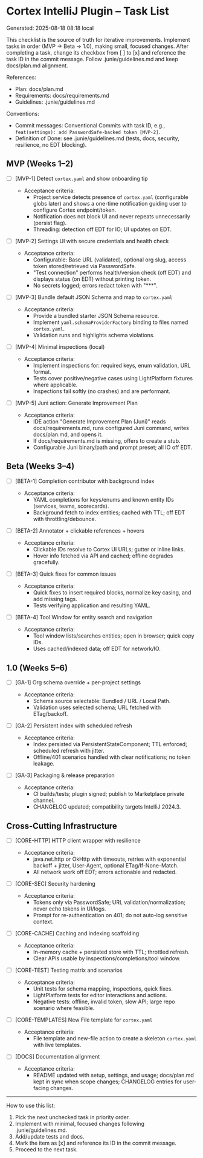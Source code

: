 # Cortex IntelliJ Plugin – Task List

Generated: 2025-08-18 08:18 local

This checklist is the source of truth for iterative improvements. Implement tasks in order (MVP → Beta → 1.0), making small, focused changes. After completing a task, change its checkbox from [ ] to [x] and reference the task ID in the commit message. Follow .junie/guidelines.md and keep docs/plan.md alignment.

References:
- Plan: docs/plan.md
- Requirements: docs/requirements.md
- Guidelines: .junie/guidelines.md

Conventions:
- Commit messages: Conventional Commits with task ID, e.g., `feat(settings): add PasswordSafe-backed token [MVP-2]`.
- Definition of Done: see .junie/guidelines.md (tests, docs, security, resilience, no EDT blocking).

## MVP (Weeks 1–2)

- [ ] [MVP-1] Detect `cortex.yaml` and show onboarding tip
  - Acceptance criteria:
    - Project service detects presence of `cortex.yaml` (configurable globs later) and shows a one-time notification guiding user to configure Cortex endpoint/token.
    - Notification does not block UI and never repeats unnecessarily (persist flag).
    - Threading: detection off EDT for IO; UI updates on EDT.

- [ ] [MVP-2] Settings UI with secure credentials and health check
  - Acceptance criteria:
    - Configurable: Base URL (validated), optional org slug, access token stored/retrieved via PasswordSafe.
    - "Test connection" performs health/version check (off EDT) and displays status (on EDT) without printing token.
    - No secrets logged; errors redact token with "***".

- [ ] [MVP-3] Bundle default JSON Schema and map to `cortex.yaml`
  - Acceptance criteria:
    - Provide a bundled starter JSON Schema resource.
    - Implement `yaml.schemaProviderFactory` binding to files named `cortex.yaml`.
    - Validation runs and highlights schema violations.

- [ ] [MVP-4] Minimal inspections (local)
  - Acceptance criteria:
    - Implement inspections for: required keys, enum validation, URL format.
    - Tests cover positive/negative cases using LightPlatform fixtures where applicable.
    - Inspections fail softly (no crashes) and are performant.

- [ ] [MVP-5] Juni action: Generate Improvement Plan
  - Acceptance criteria:
    - IDE action "Generate Improvement Plan (Juni)" reads docs/requirements.md, runs configured Juni command, writes docs/plan.md, and opens it.
    - If docs/requirements.md is missing, offers to create a stub.
    - Configurable Juni binary/path and prompt preset; all IO off EDT.

## Beta (Weeks 3–4)

- [ ] [BETA-1] Completion contributor with background index
  - Acceptance criteria:
    - YAML completions for keys/enums and known entity IDs (services, teams, scorecards).
    - Background fetch to index entities; cached with TTL; off EDT with throttling/debounce.

- [ ] [BETA-2] Annotator + clickable references + hovers
  - Acceptance criteria:
    - Clickable IDs resolve to Cortex UI URLs; gutter or inline links.
    - Hover info fetched via API and cached; offline degrades gracefully.

- [ ] [BETA-3] Quick fixes for common issues
  - Acceptance criteria:
    - Quick fixes to insert required blocks, normalize key casing, and add missing tags.
    - Tests verifying application and resulting YAML.

- [ ] [BETA-4] Tool Window for entity search and navigation
  - Acceptance criteria:
    - Tool window lists/searches entities; open in browser; quick copy IDs.
    - Uses cached/indexed data; off EDT for network/IO.

## 1.0 (Weeks 5–6)

- [ ] [GA-1] Org schema override + per-project settings
  - Acceptance criteria:
    - Schema source selectable: Bundled / URL / Local Path.
    - Validation uses selected schema; URL fetched with ETag/backoff.

- [ ] [GA-2] Persistent index with scheduled refresh
  - Acceptance criteria:
    - Index persisted via PersistentStateComponent; TTL enforced; scheduled refresh with jitter.
    - Offline/401 scenarios handled with clear notifications; no token leakage.

- [ ] [GA-3] Packaging & release preparation
  - Acceptance criteria:
    - CI builds/tests; plugin signed; publish to Marketplace private channel.
    - CHANGELOG updated; compatibility targets IntelliJ 2024.3.

## Cross-Cutting Infrastructure

- [ ] [CORE-HTTP] HTTP client wrapper with resilience
  - Acceptance criteria:
    - java.net.http or OkHttp with timeouts, retries with exponential backoff + jitter, User-Agent, optional ETag/If-None-Match.
    - All network work off EDT; errors actionable and redacted.

- [ ] [CORE-SEC] Security hardening
  - Acceptance criteria:
    - Tokens only via PasswordSafe; URL validation/normalization; never echo tokens in UI/logs.
    - Prompt for re-authentication on 401; do not auto-log sensitive context.

- [ ] [CORE-CACHE] Caching and indexing scaffolding
  - Acceptance criteria:
    - In-memory cache + persisted store with TTL; throttled refresh.
    - Clear APIs usable by inspections/completions/tool window.

- [ ] [CORE-TEST] Testing matrix and scenarios
  - Acceptance criteria:
    - Unit tests for schema mapping, inspections, quick fixes.
    - LightPlatform tests for editor interactions and actions.
    - Negative tests: offline, invalid token, slow API; large repo scenario where feasible.

- [ ] [CORE-TEMPLATES] New File template for `cortex.yaml`
  - Acceptance criteria:
    - File template and new-file action to create a skeleton `cortex.yaml` with live templates.

- [ ] [DOCS] Documentation alignment
  - Acceptance criteria:
    - README updated with setup, settings, and usage; docs/plan.md kept in sync when scope changes; CHANGELOG entries for user-facing changes.

---
How to use this list:
1. Pick the next unchecked task in priority order.
2. Implement with minimal, focused changes following .junie/guidelines.md.
3. Add/update tests and docs.
4. Mark the item as [x] and reference its ID in the commit message.
5. Proceed to the next task.
